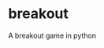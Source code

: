 # breakout

<!--
#groups
Games

#languages
Python

#frames and libs
Pygame

-->

A breakout game in python
